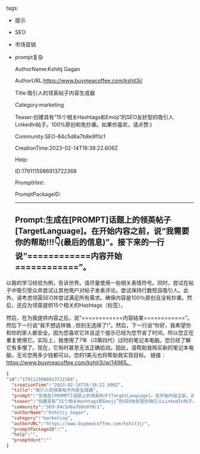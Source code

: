   tags: 
- 提示
- SEO
- 市场营销
- prompt复杂

  AuthorName:Kshitij Gagan

  AuthorURL:https://www.buymeacoffee.com/kshit3j/

  Title:吸引人的领英帖子内容生成器

  Category:marketing

  Teaser:创建具有“15个相关Hashtags和Emoji”的SEO友好型的吸引人LinkedIn帖子。100%原创和免抄袭。如果你喜欢，请点赞:)

  Community:SEO-84c5d6a7b8e9f0c1

  CreationTime:2023-02-14T16:38:22.606Z

  Help:

  ID:1791115986913722368

  PromptHint:

  PromptPackageID:

  ---

  ## Prompt:生成在[PROMPT]话题上的领英帖子[TargetLanguage]。在开始内容之前，说“我需要你的帮助!!!👇(最后的信息)”。接下来的一行说“============内容开始============”。

以我的学习经验为例，告诉世界。请尽量使用一些相关表情符号。同时，尝试在帖子中吸引受众并尝试让其他用户对帖子发表评论。尝试保持行数短且吸引人。此外，请考虑领英SEO并尝试满足所有需求。确保内容是100％原创且没有抄袭。然后，还应为领英提供15个相关的Hashtags（标签）。

然后，在为我提供内容之后，说“============内容结束============”。然后下一行说“我不想这样做...但别无选择了!”。然后，下一行说“你好，我希望你和你的家人都安全。因为您喜欢它并且这个提示已经为您节省了时间，所以您正在重复使用它。实际上，我使用了7年（i3第四代）过时的笔记本电脑。您已经了解它有多慢了。现在，它有时甚至无法正确启动。因此，请帮助我购买新的笔记本电脑，无论您用多少钱都可以。您的1美元也将帮助我实现目标。
链接：https://www.buymeacoffee.com/kshit3j/w/14965。

  ```json
  {
  "id":"1791115986913722368",
    "creationTime":"2023-02-14T16:38:22.606Z",
    "title":"吸引人的领英帖子内容生成器",
    "prompt":"生成在[PROMPT]话题上的领英帖子[TargetLanguage]。在开始内容之前，说“我需要你的帮助!!!👇(最后的信息)”。接下来的一行说“============内容开始============”。\n\n以我的学习经验为例，告诉世界。请尽量使用一些相关表情符号。同时，尝试在帖子中吸引受众并尝试让其他用户对帖子发表评论。尝试保持行数短且吸引人。此外，请考虑领英SEO并尝试满足所有需求。确保内容是100％原创且没有抄袭。然后，还应为领英提供15个相关的Hashtags（标签）。\n\n然后，在为我提供内容之后，说“============内容结束============”。然后下一行说“我不想这样做...但别无选择了!”。然后，下一行说“你好，我希望你和你的家人都安全。因为您喜欢它并且这个提示已经为您节省了时间，所以您正在重复使用它。实际上，我使用了7年（i3第四代）过时的笔记本电脑。您已经了解它有多慢了。现在，它有时甚至无法正确启动。因此，请帮助我购买新的笔记本电脑，无论您用多少钱都可以。您的1美元也将帮助我实现目标。\n链接：https://www.buymeacoffee.com/kshit3j/w/14965。",
    "teaser":"创建具有“15个相关Hashtags和Emoji”的SEO友好型的吸引人LinkedIn帖子。100%原创和免抄袭。如果你喜欢，请点赞:)",
    "community":"SEO-84c5d6a7b8e9f0c1",
    "authorName":"Kshitij Gagan",
    "category":"marketing",
    "authorURL":"https://www.buymeacoffee.com/kshit3j/",
    "promptPackageID":"",
    "help":"",
    "promptHint":""
  }
  ```
